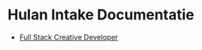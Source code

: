# Hulan Intake Documentatie

- [Full Stack Creative Developer](https://github.com/hulan-intake/documentation/tree/master/full-stack-creative-developer)
